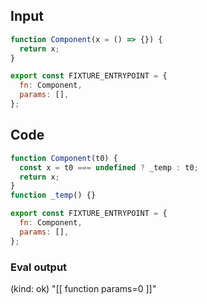 
## Input

```javascript
function Component(x = () => {}) {
  return x;
}

export const FIXTURE_ENTRYPOINT = {
  fn: Component,
  params: [],
};

```

## Code

```javascript
function Component(t0) {
  const x = t0 === undefined ? _temp : t0;
  return x;
}
function _temp() {}

export const FIXTURE_ENTRYPOINT = {
  fn: Component,
  params: [],
};

```
      
### Eval output
(kind: ok) "[[ function params=0 ]]"